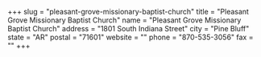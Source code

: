 +++
slug = "pleasant-grove-missionary-baptist-church"
title = "Pleasant Grove Missionary Baptist Church"
name = "Pleasant Grove Missionary Baptist Church"
address = "1801 South Indiana Street"
city = "Pine Bluff"
state = "AR"
postal = "71601"
website = ""
phone = "870-535-3056"
fax = ""
+++
